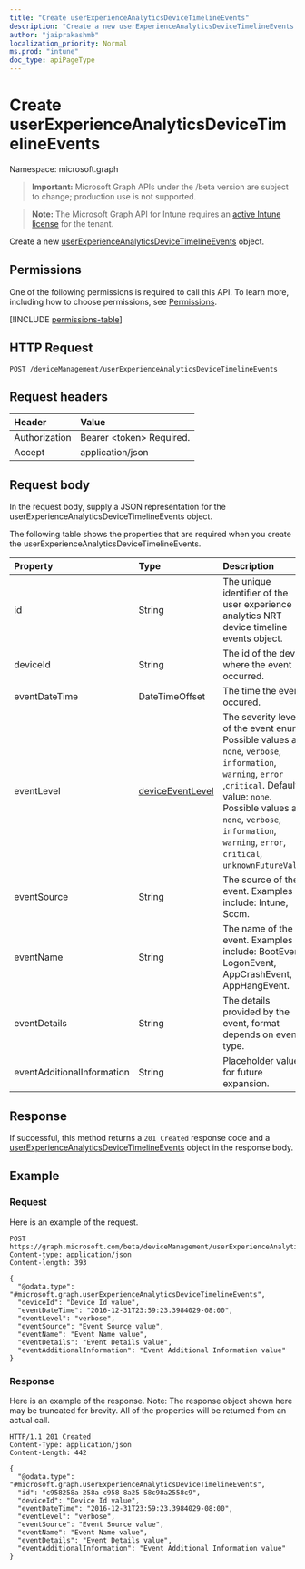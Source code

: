 ```yaml
---
title: "Create userExperienceAnalyticsDeviceTimelineEvents"
description: "Create a new userExperienceAnalyticsDeviceTimelineEvents object."
author: "jaiprakashmb"
localization_priority: Normal
ms.prod: "intune"
doc_type: apiPageType
---
```


# Create userExperienceAnalyticsDeviceTimelineEvents

Namespace: microsoft.graph

> **Important:** Microsoft Graph APIs under the /beta version are subject to change; production use is not supported.

> **Note:** The Microsoft Graph API for Intune requires an [active Intune license](https://go.microsoft.com/fwlink/?linkid=839381) for the tenant.

Create a new [userExperienceAnalyticsDeviceTimelineEvents](../resources/intune-devices-userexperienceanalyticsdevicetimelineevents.md) object.

## Permissions
One of the following permissions is required to call this API. To learn more, including how to choose permissions, see [Permissions](/graph/permissions-reference).

<!-- { "blockType": "permissions", "name": "intune_devices_userexperienceanalyticsdevicetimelineevents_create" } -->
[!INCLUDE [permissions-table](../includes/permissions/intune-devices-userexperienceanalyticsdevicetimelineevents-create-permissions.md)]

## HTTP Request
<!-- {
  "blockType": "ignored"
}
-->
``` http
POST /deviceManagement/userExperienceAnalyticsDeviceTimelineEvents
```

## Request headers
|Header|Value|
|:---|:---|
|Authorization|Bearer &lt;token&gt; Required.|
|Accept|application/json|

## Request body
In the request body, supply a JSON representation for the userExperienceAnalyticsDeviceTimelineEvents object.

The following table shows the properties that are required when you create the userExperienceAnalyticsDeviceTimelineEvents.

|Property|Type|Description|
|:---|:---|:---|
|id|String|The unique identifier of the user experience analytics NRT device timeline events object.|
|deviceId|String|The id of the device where the event occurred.|
|eventDateTime|DateTimeOffset|The time the event occured.|
|eventLevel|[deviceEventLevel](../resources/intune-devices-deviceeventlevel.md)|The severity level of the event enum. Possible values are: `none`, `verbose`, `information`, `warning`, `error` ,`critical`. Default value: `none`. Possible values are: `none`, `verbose`, `information`, `warning`, `error`, `critical`, `unknownFutureValue`.|
|eventSource|String|The source of the event. Examples include: Intune, Sccm.|
|eventName|String|The name of the event. Examples include: BootEvent, LogonEvent, AppCrashEvent, AppHangEvent.|
|eventDetails|String|The details provided by the event, format depends on event type.|
|eventAdditionalInformation|String|Placeholder value for future expansion.|



## Response
If successful, this method returns a `201 Created` response code and a [userExperienceAnalyticsDeviceTimelineEvents](../resources/intune-devices-userexperienceanalyticsdevicetimelineevents.md) object in the response body.

## Example

### Request
Here is an example of the request.
``` http
POST https://graph.microsoft.com/beta/deviceManagement/userExperienceAnalyticsDeviceTimelineEvents
Content-type: application/json
Content-length: 393

{
  "@odata.type": "#microsoft.graph.userExperienceAnalyticsDeviceTimelineEvents",
  "deviceId": "Device Id value",
  "eventDateTime": "2016-12-31T23:59:23.3984029-08:00",
  "eventLevel": "verbose",
  "eventSource": "Event Source value",
  "eventName": "Event Name value",
  "eventDetails": "Event Details value",
  "eventAdditionalInformation": "Event Additional Information value"
}
```

### Response
Here is an example of the response. Note: The response object shown here may be truncated for brevity. All of the properties will be returned from an actual call.
``` http
HTTP/1.1 201 Created
Content-Type: application/json
Content-Length: 442

{
  "@odata.type": "#microsoft.graph.userExperienceAnalyticsDeviceTimelineEvents",
  "id": "c958258a-258a-c958-8a25-58c98a2558c9",
  "deviceId": "Device Id value",
  "eventDateTime": "2016-12-31T23:59:23.3984029-08:00",
  "eventLevel": "verbose",
  "eventSource": "Event Source value",
  "eventName": "Event Name value",
  "eventDetails": "Event Details value",
  "eventAdditionalInformation": "Event Additional Information value"
}
```
